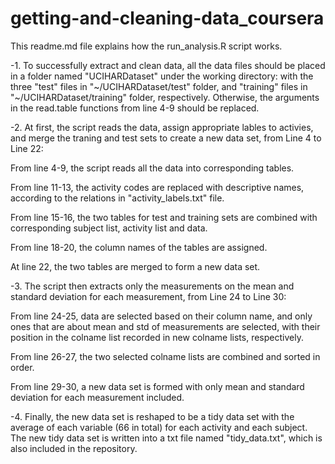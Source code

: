 getting-and-cleaning-data_coursera
==================================
This readme.md file explains how the run_analysis.R script works.

-1. To successfully extract and clean data, all the data files should be placed in a folder named "UCIHARDataset" under the working directory: with the three "test" files in "~/UCIHARDataset/test" folder, and "training" files in "~/UCIHARDataset/training" folder, respectively. Otherwise, the arguments in the read.table functions from line 4-9 should be replaced.

-2. At first, the script reads the data, assign appropriate lables to activies, and merge the traning and test sets to create a new data set, from Line 4 to Line 22:

From line 4-9, the script reads all the data into corresponding tables.

From line 11-13, the activity codes are replaced with descriptive names, according to the relations in "activity_labels.txt" file.

From line 15-16, the two tables for test and training sets are combined with corresponding subject list, activity list and data.

From line 18-20, the column names of the tables are assigned.

At line 22, the two tables are merged to form a new data set.

-3. The script then extracts only the measurements on the mean and standard deviation for each measurement, from Line 24 to Line 30:

From line 24-25, data are selected based on their column name, and only ones that are about mean and std of measurements are selected, with their position in the colname list recorded in new colname lists, respectively.

From line 26-27, the two selected colname lists are combined and sorted in order.

From line 29-30, a new data set is formed with only mean and standard deviation for each measurement included.

-4. Finally, the new data set is reshaped to be a tidy data set with the average of each variable (66 in total) for each activity and each subject. The new tidy data set is written into a txt file named "tidy_data.txt", which is also included in the repository.
